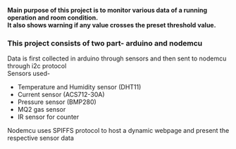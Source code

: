 
**Main purpose of this project is to monitor various data of a running operation and room condition.**
<br>
**It also shows warning if any value crosses the preset threshold value.**
### This project consists of two part- arduino and nodemcu
Data is first collected in arduino through sensors and then sent to nodemcu through i2c protocol
<br>
Sensors used-
- Temperature and Humidity sensor (DHT11)
- Current sensor (ACS712-30A)
- Pressure sensor (BMP280)
- MQ2 gas sensor
- IR sensor for counter

Nodemcu uses SPIFFS protocol to host a dynamic webpage and present the respective sensor data
